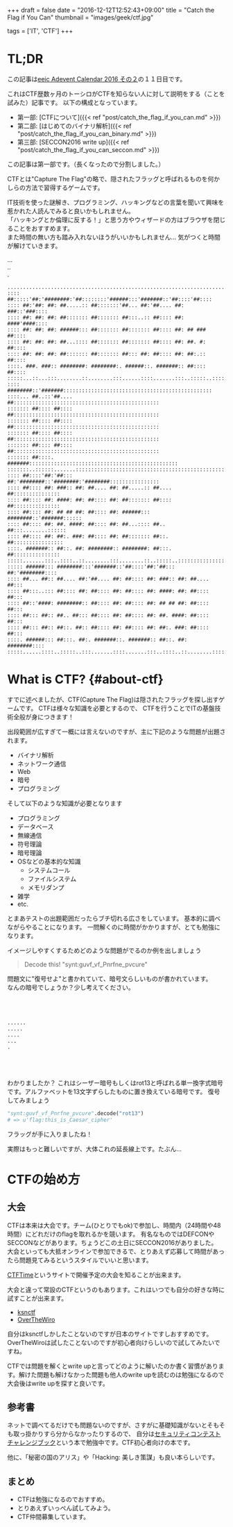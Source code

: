 +++
draft = false
date = "2016-12-12T12:52:43+09:00"
title = "Catch the Flag if You Can"
thumbnail = "images/geek/ctf.jpg"

tags = ['IT', 'CTF']
+++

# TL;DR

この記事は[eeic Adevent Calendar 2016 その２](http://qiita.com/advent-calendar/2016/eeic2)の１１日目です。

これはCTF歴数ヶ月のトーシロがCTFを知らない人に対して説明をする（ことを試みた）記事です。
以下の構成となっています。


+ 第一部: [CTFについて]({{< ref "post/catch_the_flag_if_you_can.md" >}})
+ 第二部: [はじめてのバイナリ解析]({{< ref "post/catch_the_flag_if_you_can_binary.md" >}})
+ 第三部: [SECCON2016 write up]({{< ref "post/catch_the_flag_if_you_can_seccon.md" >}})

この記事は第一部です。（長くなったので分割しました。）



CTFとは"Capture The Flag"の略で、隠されたフラッグと呼ばれるものを何かしらの方法で習得するゲームです。

IT技術を使った謎解き、プログラミング、ハッキングなどの言葉を聞いて興味を惹かれた人読んでみると良いかもしれません。  
「ハッキングとか倫理に反する！」と思う方やウィザードの方はブラウザを閉じることをおすすめます。  
また時間の無い方も踏み入れないほうがいいかもしれません... 気がつくと時間が解けていきます。

...  
..  
.  

```highlight
.......................................................................
:::: ##:::::'##:'########:'##::::::::'######:::'#######::'##::::'##::::
:::: ##:'##: ##: ##.....:: ##:::::::'##... ##:'##.... ##: ###::'###::::
:::: ##: ##: ##: ##::::::: ##::::::: ##:::..:: ##:::: ##: ####'####::::
:::: ##: ##: ##: ######::: ##::::::: ##::::::: ##:::: ##: ## ### ##::::
:::: ##: ##: ##: ##...:::: ##::::::: ##::::::: ##:::: ##: ##. #: ##::::
:::: ##: ##: ##: ##::::::: ##::::::: ##::: ##: ##:::: ##: ##:.:: ##::::
::::. ###. ###:: ########: ########:. ######::. #######:: ##:::: ##::::
:::::...::...:::........::........:::......::::.......:::..:::::..:::::
:::: ########::'#######::::::::::::::::::::::::::::::::::::::::::::::::
::::... ##..::'##.... ##:::::::::::::::::::::::::::::::::::::::::::::::
::::::: ##:::: ##:::: ##:::::::::::::::::::::::::::::::::::::::::::::::
::::::: ##:::: ##:::: ##:::::::::::::::::::::::::::::::::::::::::::::::
::::::: ##:::: ##:::: ##:::::::::::::::::::::::::::::::::::::::::::::::
::::::: ##:::: ##:::: ##:::::::::::::::::::::::::::::::::::::::::::::::
::::::: ##::::. #######::::::::::::::::::::::::::::::::::::::::::::::::
:::::::..::::::.......:::::::::::::::::::::::::::::::::::::::::::::::::
:::: ##::::'##:'##::: ##:'########::'########:'########::::::::::::::::
:::: ##:::: ##: ###:: ##: ##.... ##: ##.....:: ##.... ##:::::::::::::::
:::: ##:::: ##: ####: ##: ##:::: ##: ##::::::: ##:::: ##:::::::::::::::
:::: ##:::: ##: ## ## ##: ##:::: ##: ######::: ########::'#######::::::
:::: ##:::: ##: ##. ####: ##:::: ##: ##...:::: ##.. ##:::........::::::
:::: ##:::: ##: ##:. ###: ##:::: ##: ##::::::: ##::. ##::::::::::::::::
::::. #######:: ##::. ##: ########:: ########: ##:::. ##:::::::::::::::
:::::.......:::..::::..::........:::........::..:::::..::::::::::::::::
::::: ######::: ########:::'#######::'##::::'##:'##::: ##:'########::::
:::: ##... ##:: ##.... ##:'##.... ##: ##:::: ##: ###:: ##: ##.... ##:::
:::: ##:::..::: ##:::: ##: ##:::: ##: ##:::: ##: ####: ##: ##:::: ##:::
:::: ##::'####: ########:: ##:::: ##: ##:::: ##: ## ## ##: ##:::: ##:::
:::: ##::: ##:: ##.. ##::: ##:::: ##: ##:::: ##: ##. ####: ##:::: ##:::
:::: ##::: ##:: ##::. ##:: ##:::: ##: ##:::: ##: ##:. ###: ##:::: ##:::
::::. ######::: ##:::. ##:. #######::. #######:: ##::. ##: ########::::
:::::......::::..:::::..:::.......::::.......:::..::::..::........:::::
```

# What is CTF? {#about-ctf}

すでに述べましたが、CTF(Capture The Flag)は隠されたフラッグを探し出すゲームです。
CTFは様々な知識を必要とするので、 CTFを行うことでITの基盤技術全般が身につきます！

出段範囲が広すぎて一概には言えないのですが、主に下記のような問題が出題されます。

+ バイナリ解析
+ ネットワーク通信
+ Web
+ 暗号
+ プログラミング

そして以下のような知識が必要となります

+ プログラミング
+ データベース
+ 無線通信
+ 符号理論
+ 暗号理論
+ OSなどの基本的な知識
    + システムコール
    + ファイルシステム
    + メモリダンプ
+ 雑学
+ etc.

とまあテストの出題範囲だったらブチ切れる広さをしています。
基本的に調べながらやることになります。
一問解くのに時間がかかりますが、とても勉強になります。

イメージしやすくするためどのような問題がでるのか例を出しましょう


>Decode this!
> "synt:guvf_vf_Pnrfne_pvcure"

問題文に"復号せよ"と書かれていて、暗号文らしいものが書かれています。  
なんの暗号でしょうか？少し考えてください。

<br> <br> <br>
`......`  
`.....`  
`....`  
`...`  
`.`  
<br> <br> <br>

わかりましたか？
これはシーザー暗号もしくはrot13と呼ばれる単一換字式暗号です。アルファベットを13文字ずらしたものに置き換えている暗号です。
復号してみましょう

```python
"synt:guvf_vf_Pnrfne_pvcure".decode("rot13")
# => u'flag:this_is_Caesar_cipher'
```

フラッグが手に入りましたね！

実際はもっと難しいですが、大体これの延長線上です。たぶん...

# CTFの始め方

## 大会

CTFは本来は大会です。チーム(ひとりでもok)で参加し、時間内（24時間や48時間）にどれだけのflagを取れるかを競います。
有名なものではDEFCONやSECCONなどがあります。ちょうどこの土日にSECCON2016がありました。  
大会といっても大抵オンラインで参加できるで、とりあえず応募して時間があったら問題見てみるというスタイルでいいと思います。

[CTFTime](https://ctftime.org/)というサイトで開催予定の大会を知ることが出来ます。

大会と違って常設のCTFというのもあります。これはいつでも自分の好きな時に試すことが出来ます。

+ [ksnctf](http://ksnctf.sweetduet.info/)
+ [OverTheWiro](http://overthewire.org/wargames/)

自分はksnctfしかしたことないのですが日本のサイトですしおすすめです。
OverTheWiroは試したことないのですが初心者向けらしいので試してみたいですね。

CTFでは問題を解くとwrite upと言ってどのように解いたのか書く習慣があります。解けた問題も解けなかった問題も他人のwrite upを読むのは勉強になるので大会後はwrite upを探すと良いです。


## 参考書

ネットで調べてるだけでも問題ないのですが、さすがに基礎知識がないとそもそも取っ掛かりすら分からなかったりするので、 
自分は[セキュリティコンテストチャレンジブック](https://www.amazon.co.jp/dp/4839956480/ref=sr_1_1?ie=UTF8&qid=1481523754&sr=8-1)という本で勉強中です。CTF初心者向けの本です。

他に、「秘密の国のアリス」や「Hacking: 美しき策謀」も良い本らしいです。

## まとめ

+ CTFは勉強になるのでおすすめ。
+ とりあえずいっぺん試してみよう。
+ CTF仲間募集しています。



